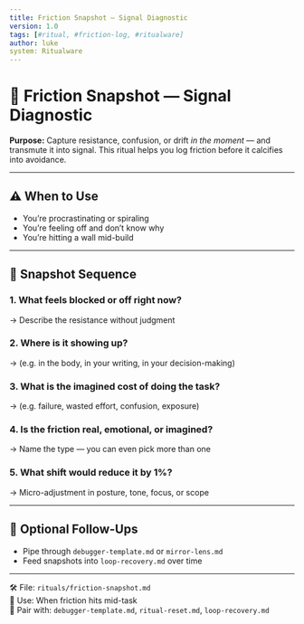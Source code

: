 ```yaml
---
title: Friction Snapshot – Signal Diagnostic
version: 1.0
tags: [#ritual, #friction-log, #ritualware]
author: luke
system: Ritualware
---
```


# 🧱 Friction Snapshot — Signal Diagnostic

**Purpose:**
Capture resistance, confusion, or drift *in the moment* — and transmute it into signal. This ritual helps you log friction before it calcifies into avoidance.

---

## ⚠️ When to Use
- You’re procrastinating or spiraling
- You’re feeling off and don’t know why
- You’re hitting a wall mid-build

---

## 🧭 Snapshot Sequence

### 1. **What feels blocked or off right now?**
→ Describe the resistance without judgment

### 2. **Where is it showing up?**
→ (e.g. in the body, in your writing, in your decision-making)

### 3. **What is the imagined cost of doing the task?**
→ (e.g. failure, wasted effort, confusion, exposure)

### 4. **Is the friction real, emotional, or imagined?**
→ Name the type — you can even pick more than one

### 5. **What shift would reduce it by 1%?**
→ Micro-adjustment in posture, tone, focus, or scope

---

## 🧠 Optional Follow-Ups
- Pipe through `debugger-template.md` or `mirror-lens.md`
- Feed snapshots into `loop-recovery.md` over time

---

🛠 File: `rituals/friction-snapshot.md`  
🔄 Use: When friction hits mid-task  
🔗 Pair with: `debugger-template.md`, `ritual-reset.md`, `loop-recovery.md`
